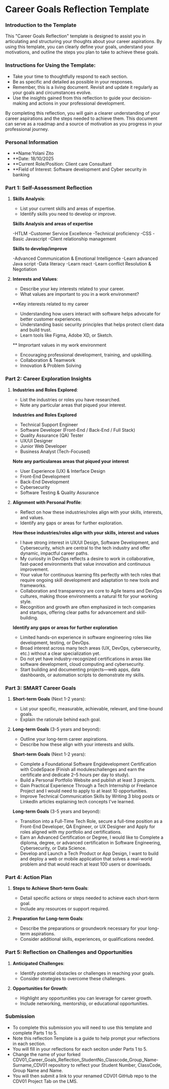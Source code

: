 
# Career Goals Reflection Template

### Introduction to the Template

This "Career Goals Reflection" template is designed to assist you in articulating and structuring your thoughts about your career aspirations. By using this template, you can clearly define your goals, understand your motivations, and outline the steps you plan to take to achieve these goals.

### Instructions for Using the Template:

- Take your time to thoughtfully respond to each section.
- Be as specific and detailed as possible in your responses.
- Remember, this is a living document. Revisit and update it regularly as your goals and circumstances evolve.
- Use the insights gained from this reflection to guide your decision-making and actions in your professional development.

By completing this reflection, you will gain a clearer understanding of your career aspirations and the steps needed to achieve them. This document can serve as a roadmap and a source of motivation as you progress in your professional journey.

### Personal Information

- **Name:Yolani Zito
- **Date: 18/10/2025
- **Current Role/Position: Client care Consultant
- **Field of Interest: Software development and Cyber security in banking

### Part 1: Self-Assessment Reflection

1. **Skills Analysis**:

    - List your current skills and areas of expertise.
    - Identify skills you need to develop or improve.

    **Skills Analysis and areas of expertise**
    
    -HTLM
    -Customer Service Excellence
    -Technical proficiency
    -CSS
    -Basic Javascript
    -Client relationship management
    
    **Skills to develop/improve**

    -Advanced Communication & Emotional Intelligence
    -Learn advanced Java script
    -Data literacy
    -Learn react
    -Learn conflict Resolution & Negotiation

2. **Interests and Values**:
    
    - Describe your key interests related to your career.
    - What values are important to you in a work environment?

    **Key interests related to my career
    
    - Understanding how users interact with software helps advocate for better customer experiences.
    - Understanding basic security principles that helps protect client data and build trust.
    - Learn tools like Figma, Adobe XD, or Sketch.

    ** Imprortant values in my work environment

    - Encouraging professional development, training, and upskilling.
    - Collaboration & Teamwork
    - Innovation & Problem Solving

### Part 2: Career Exploration Insights

1. **Industries and Roles Explored**:
    
    - List the industries or roles you have researched.
    - Note any particular areas that piqued your interest.

    **Industries and Roles Explored**

   - Technical Support Engineer
   - Software Developer (Front-End / Back-End / Full Stack)
   - Quality Assurance (QA) Tester
   - UX/UI Designer
   - Junior Web Developer
   - Business Analyst (Tech-Focused)

   **Note any particulareas areas that piqued your interest**

   - User Experience (UX) & Interface Design
   - Front-End Development
   - Back-End Development
   - Cybersecurity
   - Software Testing & Quality Assurance

2. **Alignment with Personal Profile**:
    
    - Reflect on how these industries/roles align with your skills, interests, and values.
    - Identify any gaps or areas for further exploration.

    **How these industries/roles align with your skills, interest and values**
    
    - I have strong interest in UX/UI Design, Software Development, and Cybersecurity, which are central to the tech industry and offer dynamic, impactful career paths.
    - My curiosity in DevOps reflects a desire to work in collaborative, fast-paced environments that value innovation and continuous improvement.
    - Your value for continuous learning fits perfectly with tech roles that require ongoing skill development and adaptation to new tools and frameworks.
    - Collaboration and transparency are core to Agile teams and DevOps cultures, making those environments a natural fit for your working style.
    - Recognition and growth are often emphasized in tech companies and startups, offering clear paths for advancement and skill-building.

    **Identify any gaps or areas for further exploration**

    - Limited hands-on experience in software engineering roles like development, testing, or DevOps.
    - Broad interest across many tech areas (UX, DevOps, cybersecurity, etc.) without a clear specialization yet.
    - Do not yet have industry-recognized certifications in areas like software development, cloud computing and cybersecurity.
    - Start building and documenting projects—web apps, data dashboards, or automation scripts to demonstrate my skills.

### Part 3: SMART Career Goals

1. **Short-term Goals** (Next 1-2 years):
    
    - List your specific, measurable, achievable, relevant, and time-bound goals.
    - Explain the rationale behind each goal.
2. **Long-term Goals** (3-5 years and beyond):
    
    - Outline your long-term career aspirations.
    - Describe how these align with your interests and skills.

    **Short-term Goals** (Next 1-2 years):

    - Complete a Foundational Software Engidevelopment Certification with CodeSpace (Finish all moduleschallenges and earn the certificate and dedicate 2–5 hours per day to study).
    - Build a Personal Portfolio Website and publish at least 3 projects.
    - Gain Practical Experience Through a Tech Internship or Freelance Project and I would need to apply to at least 10 opportunities.
    - Improve Technical Communication Skills by Writing 3 blog posts or LinkedIn articles explaining tech concepts I've learned.

    **Long-term Goals** (3-5 years and beyond):
    
    - Transition into a Full-Time Tech Role, secure a full-time position as a Front-End Developer, QA Engineer, or UX Designer and Apply for roles aligned with my portfolio and certifications.
    - Earn an Advanced Certification or Degree, I would like to Complete a diploma, degree, or advanced certification in Software Engineering, Cybersecurity, or Data Science.
    - Develop and Launch a Tech Product or App Design, I want to build and deploy a web or mobile application that solves a real-world problem and that would reach at least 100 users or downloads.

### Part 4: Action Plan

1. **Steps to Achieve Short-term Goals**:
    
    - Detail specific actions or steps needed to achieve each short-term goal.
    - Include any resources or support required.
2. **Preparation for Long-term Goals**:
    
    - Describe the preparations or groundwork necessary for your long-term aspirations.
    - Consider additional skills, experiences, or qualifications needed.

### Part 5: Reflection on Challenges and Opportunities

1. **Anticipated Challenges**:
    
    - Identify potential obstacles or challenges in reaching your goals.
    - Consider strategies to overcome these challenges.
2. **Opportunities for Growth**:
    
    - Highlight any opportunities you can leverage for career growth.
    - Include networking, mentorship, or educational opportunities.

### Submission

- To complete this submission you will need to use this template and complete Parts 1 to 5.
- Note this reflection Template is a guide to help prompt your reflections in each section.
- You will fill in your reflections for each seciton under Parts 1 to 5.
- Change the name of your forked CDV01_Career_Goals_Reflection_StudentNo_Classcode_Group_Name-Surname_CDV01 repository to reflect your Student Number, ClassCode, Group Name and Name.
- You will then submit a link to your renamed CDV01 GitHub repo to the CDV01 Project Tab on the LMS.


